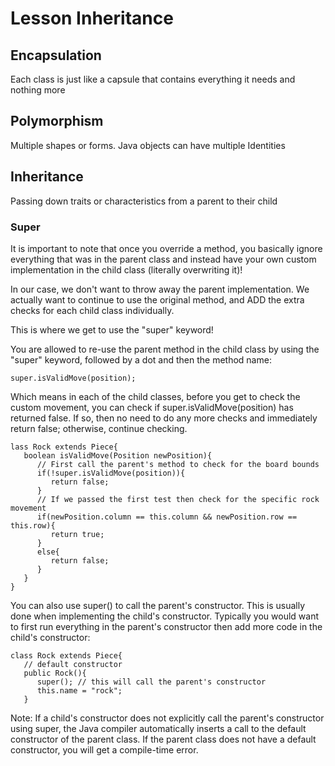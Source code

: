 # Lesson Inheritance

## Encapsulation
Each class is just like a capsule that contains everything it needs and nothing more

## Polymorphism
Multiple shapes or forms. Java objects can have multiple Identities

## Inheritance
Passing down traits or characteristics from a parent to their child

### Super
It is important to note that once you override a method, you basically ignore everything that was in the parent class and instead have your own custom implementation in the child class (literally overwriting it)!

In our case, we don't want to throw away the parent implementation. We actually want to continue to use the original method, and ADD the extra checks for each child class individually.

This is where we get to use the "super" keyword!

You are allowed to re-use the parent method in the child class by using the "super" keyword, followed by a dot and then the method name:

```
super.isValidMove(position);
```

Which means in each of the child classes, before you get to check the custom movement, you can check if super.isValidMove(position) has returned false. If so, then no need to do any more checks and immediately return false; otherwise, continue checking.

```
lass Rock extends Piece{
   boolean isValidMove(Position newPosition){
      // First call the parent's method to check for the board bounds
      if(!super.isValidMove(position)){
         return false;
      }
      // If we passed the first test then check for the specific rock movement
      if(newPosition.column == this.column && newPosition.row == this.row){
         return true;
      }
      else{
         return false;
      }
   }
}
```

You can also use super() to call the parent's constructor. This is usually done when implementing the child's constructor. Typically you would want to first run everything in the parent's constructor then add more code in the child's constructor:

```
class Rock extends Piece{
   // default constructor
   public Rock(){
      super(); // this will call the parent's constructor
      this.name = "rock";
   }
   ```  

Note: If a child's constructor does not explicitly call the parent's constructor using super, the Java compiler automatically inserts a call to the default constructor of the parent class. If the parent class does not have a default constructor, you will get a compile-time error.

